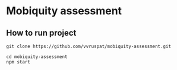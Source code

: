 # Mobiquity assessment

## How to run project
```
git clone https://github.com/vvruspat/mobiquity-assessment.git
```
```
cd mobiquity-assessment
npm start
```
